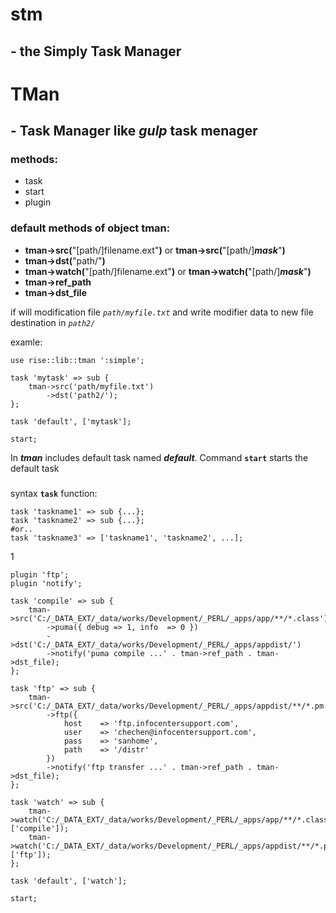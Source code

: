 # stm
## - the Simply Task Manager
# TMan
## - Task Manager like ***gulp*** task menager

### methods:

- task
- start
- plugin

### default methods of object **tman**:

- **tman->src(**"[path/]filename.ext"**)** or **tman->src(**"[path/]***mask***"**)**
- **tman->dst(**"path/"**)**
- **tman->watch(**"[path/]filename.ext"**)** or **tman->watch(**"[path/]***mask***"**)**
- **tman->ref_path**
- **tman->dst_file**


if will modification file *`path/myfile.txt`* and write modifier data to new file destination in *`path2/`*

examle:

    use rise::lib::tman ':simple';

    task 'mytask' => sub {
        tman->src('path/myfile.txt')
            ->dst('path2/');
    };

    task 'default', ['mytask'];

    start;
In ***tman*** includes default task named ***default***.
Command **`start`** starts the default task
###
syntax **`task`** function:

    task 'taskname1' => sub {...};
    task 'taskname2' => sub {...};
    #or..
    task 'taskname3' => ['taskname1', 'taskname2', ...];

1

    plugin 'ftp';
    plugin 'notify';

    task 'compile' => sub {
        tman->src('C:/_DATA_EXT/_data/works/Development/_PERL/_apps/app/**/*.class')
    		->puma({ debug => 1, info  => 0 })
        	->dst('C:/_DATA_EXT/_data/works/Development/_PERL/_apps/appdist/')
    		->notify('puma compile ...' . tman->ref_path . tman->dst_file);
    };

    task 'ftp' => sub {
    	tman->src('C:/_DATA_EXT/_data/works/Development/_PERL/_apps/appdist/**/*.pm')
    		->ftp({
    			host	=> 'ftp.infocentersupport.com',
    			user	=> 'chechen@infocentersupport.com',
    			pass	=> 'sanhome',
    			path	=> '/distr'
    		})
    		->notify('ftp transfer ...' . tman->ref_path . tman->dst_file);
    };

    task 'watch' => sub {
    	tman->watch('C:/_DATA_EXT/_data/works/Development/_PERL/_apps/app/**/*.class', ['compile']);
    	tman->watch('C:/_DATA_EXT/_data/works/Development/_PERL/_apps/appdist/**/*.pm', ['ftp']);
    };

    task 'default', ['watch'];

    start;
